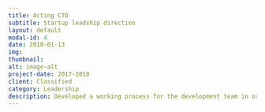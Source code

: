 ```yaml
---
title: Acting CTO
subtitle: Startup leadship direction
layout: default
modal-id: 4
date: 2018-01-13
img: 
thumbnail: 
alt: image-alt
project-date: 2017-2018
client: Classified
category: Leadership
description: Developed a working process for the development team in order to focus on matching the needs and expectations of the business stakeholders. Development team included both app/frontend teams and backend teams, during the change of working style we were also able to deliverer a complete redesign of apps.
---
```

